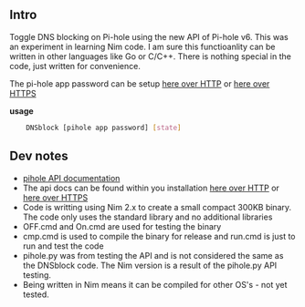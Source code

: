 ## Intro
Toggle DNS blocking on Pi-hole using the new API of Pi-hole v6. This was an experiment in learning Nim code. I am sure this functioanlity can be written in other languages like Go or C/C++. There is nothing special in the code, just written for convenience.

The pi-hole app password can be setup [here over HTTP](http://pi.hole/admin/settings/api) or [here over HTTPS](https://pi.hole/admin/settings/api)

**usage**
``` sh
	DNSblock [pihole app password] [state]

```

## Dev notes

- [pihole API documentation](https://docs.pi-hole.net/api/)
- The api docs can be found within you installation [here over HTTP](http://pi.hole/api/docs/) or [here over HTTPS](https://pi.hole/api/docs/)
- Code is writting using Nim 2.x to create a small compact 300KB binary. The code only uses the standard library and no additional libraries
- OFF.cmd and On.cmd are used for testing the binary
- cmp.cmd is used to compile the binary for release and run.cmd is just to run and test the code
- pihole.py was from testing the API and is not considered the same as the DNSblock code. The Nim version is a result of the pihole.py API testing.
- Being written in Nim means it can be compiled for other OS's - not yet tested.
